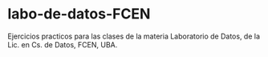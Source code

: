 # labo-de-datos-FCEN
Ejercicios practicos para las clases de la materia Laboratorio de Datos, de la Lic. en Cs. de Datos, FCEN, UBA.
